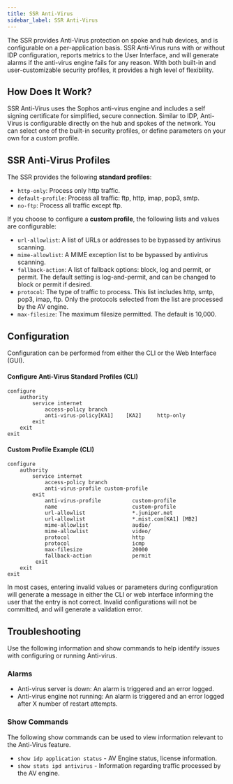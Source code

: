```yaml
---
title: SSR Anti-Virus 
sidebar_label: SSR Anti-Virus
---
```


The SSR provides Anti-Virus protection on spoke and hub devices, and is configurable on a per-application basis. SSR Anti-Virus runs with or without IDP configuration, reports metrics to the User Interface, and will generate alarms if the anti-virus engine fails for any reason. With both built-in and user-customizable security profiles, it provides a high level of flexibility.

## How Does It Work?

SSR Anti-Virus uses the Sophos anti-virus engine and includes a self signing certificate for simplified, secure connection. Similar to IDP, Anti-Virus is configurable directly on the hub and spokes of the network. You can select one of the built-in security profiles, or define parameters on your own for a custom profile.

## SSR Anti-Virus Profiles

The SSR provides the following **standard profiles**:

- `http-only`: Process only http traffic.
- `default-profile`: Process all traffic: ftp, http, imap, pop3, smtp.
- `no-ftp`: Process all traffic except ftp.

If you choose to configure a **custom profile**, the following lists and values are configurable:

- `url-allowlist`: A list of URLs or addresses to be bypassed by antivirus scanning.
- `mime-allowlist`: A MIME exception list to be bypassed by antivirus scanning.
- `fallback-action`: A list of fallback options: block, log and permit, or permit. The default setting is log-and-permit, and can be changed to block or permit if desired. 
- `protocol`: The type of traffic to process. This list includes http, smtp, pop3, imap, ftp. Only the protocols selected from the list are processed by the AV engine.
- `max-filesize`: The maximum filesize permitted. The default is 10,000.

## Configuration

Configuration can be performed from either the CLI or the Web Interface (GUI). 

#### Configure Anti-Virus Standard Profiles (CLI)

```
configure
    authority
        service internet
            access-policy branch
            anti-virus-policy[KA1]    [KA2]     http-only
        exit
    exit
exit
```

#### Custom Profile Example (CLI)

```
configure
    authority
        service internet
            access-policy branch
            anti-virus-profile custom-profile
        exit
            anti-virus-profile          custom-profile
            name                        custom-profile
            url-allowlist               *.juniper.net
            url-allowlist               *.mist.com[KA1] [MB2]    
            mime-allowlist              audio/
            mime-allowlist              video/
            protocol                    http
            protocol                    icmp
            max-filesize                20000
            fallback-action             permit
         exit
    exit
exit
```

In most cases, entering invalid values or parameters during configuration will generate a message in either the CLI or web interface informing the user that the entry is not correct. Invalid configurations will not be committed, and will generate a validation error. 

## Troubleshooting

Use the following information and show commands to help identify issues with configuring or running Anti-virus. 

### Alarms
- Anti-virus server is down: An alarm is triggered and an error logged. 
- Anti-virus engine not running: An alarm is triggered and an error logged after X number of restart attempts.

### Show Commands

The following show commands can be used to view information relevant to the Anti-Virus feature.

- `show idp application status` - AV Engine status, license information.
- `show stats ipd antivirus` - Information regarding traffic processed by the AV engine. 

